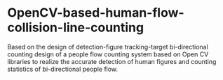 # OpenCV-based-human-flow-collision-line-counting
Based on the design of detection-figure tracking-target bi-directional counting design of a people flow counting system based on Open CV libraries to realize the accurate detection of human figures and counting statistics of bi-directional people flow.
